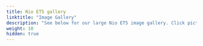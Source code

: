```yaml
---
title: Nio ET5 gallery
linktitle: "Image Gallery"
description: "See below for our large Nio ET5 image gallery. Click pictures for high-resolution versions."
weight: 10
hidden: true
---
```

<!-- markdownlint-disable MD033 -->
<object type="image/svg+xml" data="../modelnavigation.svg"></object>
<div class="pswp-gallery pswp-grid-container" id ="my-gallery">
<div class="pswp-grid-item">
<a href="https://media.evkx.net/multimedia/models/nio/et5/et5/exterior_1.jpg"
data-pswp-src="https://media.evkx.net/multimedia/models/nio/et5/et5/exterior_1.jpg"
data-pswp-width="1920"
data-pswp-height="1104" 
target="_blank">
<img src="https://media.evkx.net/multimedia/models/nio/et5/et5/exterior_1_xst.jpg" alt="Nio ET5" width="200px" height="0px" />
</a>
</div>
<div class="pswp-grid-item">
<a href="https://media.evkx.net/multimedia/models/nio/et5/et5/main_1.jpg"
data-pswp-src="https://media.evkx.net/multimedia/models/nio/et5/et5/main_1.jpg"
data-pswp-width="2880"
data-pswp-height="1792" 
target="_blank">
<img src="https://media.evkx.net/multimedia/models/nio/et5/et5/main_1_xst.jpg" alt="Nio ET5" width="200px" height="0px" />
</a>
</div>
<div class="pswp-grid-item">
<a href="https://media.evkx.net/multimedia/models/nio/et5/et5/rearlights_1.jpg"
data-pswp-src="https://media.evkx.net/multimedia/models/nio/et5/et5/rearlights_1.jpg"
data-pswp-width="1920"
data-pswp-height="1195" 
target="_blank">
<img src="https://media.evkx.net/multimedia/models/nio/et5/et5/rearlights_1_xst.jpg" alt="Nio ET5" width="200px" height="0px" />
</a>
</div>
<div class="pswp-grid-item">
<a href="https://media.evkx.net/multimedia/models/nio/et5/et5/screens_1.jpg"
data-pswp-src="https://media.evkx.net/multimedia/models/nio/et5/et5/screens_1.jpg"
data-pswp-width="3000"
data-pswp-height="1690" 
target="_blank">
<img src="https://media.evkx.net/multimedia/models/nio/et5/et5/screens_1_xst.jpg" alt="Nio ET5" width="200px" height="0px" />
</a>
</div>
</div>
<script type="module">
  import PhotoSwipeLightbox from '/js/photoswipe-lightbox.esm.js';
    const lightbox = new PhotoSwipeLightbox({
       gallery: '#my-gallery',
        children: 'a',
        pswpModule: () => import('/js/photoswipe.esm.js')
    });
lightbox.init();
</script>
